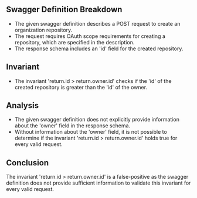 ## Swagger Definition Breakdown
- The given swagger definition describes a POST request to create an organization repository.
- The request requires OAuth scope requirements for creating a repository, which are specified in the description.
- The response schema includes an 'id' field for the created repository.

## Invariant
- The invariant 'return.id > return.owner.id' checks if the 'id' of the created repository is greater than the 'id' of the owner.

## Analysis
- The given swagger definition does not explicitly provide information about the 'owner' field in the response schema.
- Without information about the 'owner' field, it is not possible to determine if the invariant 'return.id > return.owner.id' holds true for every valid request.

## Conclusion
The invariant 'return.id > return.owner.id' is a false-positive as the swagger definition does not provide sufficient information to validate this invariant for every valid request.
